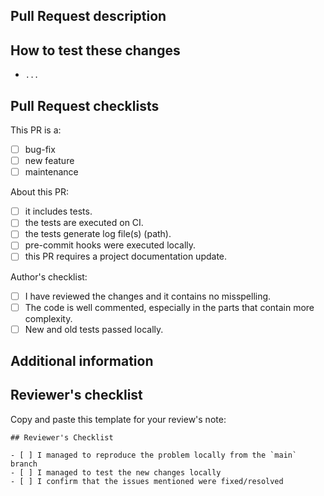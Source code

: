 ## Pull Request description

<!-- Describe the purpose of your PR and the changes you have made. -->

<!-- Which issue this PR aims to resolve or fix? E.g.:
Solve #4
-->

## How to test these changes

<!-- Example:

* run `$ abc -p 1234`
* open the web browser with url localhost:1234
* ...
-->

- `...`

<!-- Modify the options to suit your project. -->

## Pull Request checklists

This PR is a:

- [ ] bug-fix
- [ ] new feature
- [ ] maintenance

About this PR:

- [ ] it includes tests.
- [ ] the tests are executed on CI.
- [ ] the tests generate log file(s) (path).
- [ ] pre-commit hooks were executed locally.
- [ ] this PR requires a project documentation update.

Author's checklist:

- [ ] I have reviewed the changes and it contains no misspelling.
- [ ] The code is well commented, especially in the parts that contain more
      complexity.
- [ ] New and old tests passed locally.

## Additional information

<!-- Add any screenshot that helps to show the changes proposed -->

<!-- Add any other extra information that would help to understand the changes proposed by this PR -->

## Reviewer's checklist

Copy and paste this template for your review's note:

```
## Reviewer's Checklist

- [ ] I managed to reproduce the problem locally from the `main` branch
- [ ] I managed to test the new changes locally
- [ ] I confirm that the issues mentioned were fixed/resolved
```
